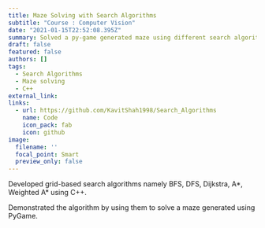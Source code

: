 ```yaml
---
title: Maze Solving with Search Algorithms
subtitle: "Course : Computer Vision"
date: "2021-01-15T22:52:08.395Z"
summary: Solved a py-game generated maze using different search algorithm such as A*, Weighted A*, BFS, DFS, Dijkstra
draft: false
featured: false
authors: []
tags:
  - Search Algorithms
  - Maze solving
  - C++
external_link: 
links:
  - url: https://github.com/KavitShah1998/Search_Algorithms
    name: Code
    icon_pack: fab
    icon: github
image:
  filename: ''
  focal_point: Smart
  preview_only: false
---
```


Developed grid-based search algorithms namely BFS, DFS, Dijkstra, A*, Weighted A* using C++.

Demonstrated the algorithm by using them to solve a maze generated using PyGame.

